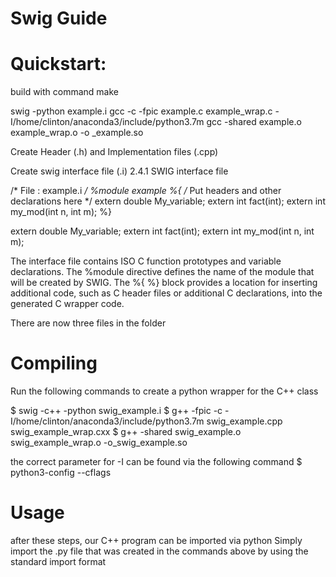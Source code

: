 # Swig Guide

# Quickstart:
build with command make

swig -python example.i
gcc -c -fpic example.c example_wrap.c -I/home/clinton/anaconda3/include/python3.7m
gcc -shared example.o example_wrap.o -o _example.so

Create Header (.h) and Implementation files (.cpp)

Create swig interface file (.i)
2.4.1 SWIG interface file

/* File : example.i */
%module example
%{
/* Put headers and other declarations here */
extern double My_variable;
extern int    fact(int);
extern int    my_mod(int n, int m);
%}

extern double My_variable;
extern int    fact(int);
extern int    my_mod(int n, int m);

The interface file contains ISO C function prototypes and variable declarations. The %module directive defines the name of the module that will be created by SWIG. The %{ %} block provides a location for inserting additional code, such as C header files or additional C declarations, into the generated C wrapper code.

There are now three files in the folder
# Compiling
Run the following commands to create a python wrapper for the C++ class


$ swig -c++ -python swig_example.i
$ g++ -fpic -c -I/home/clinton/anaconda3/include/python3.7m swig_example.cpp swig_example_wrap.cxx
$ g++ -shared swig_example.o swig_example_wrap.o -o_swig_example.so

the correct parameter for -I can be found via the following command
$ python3-config --cflags

# Usage
after these steps, our C++ program can be imported via python
Simply import the .py file that was created in the commands above by using the standard import format
